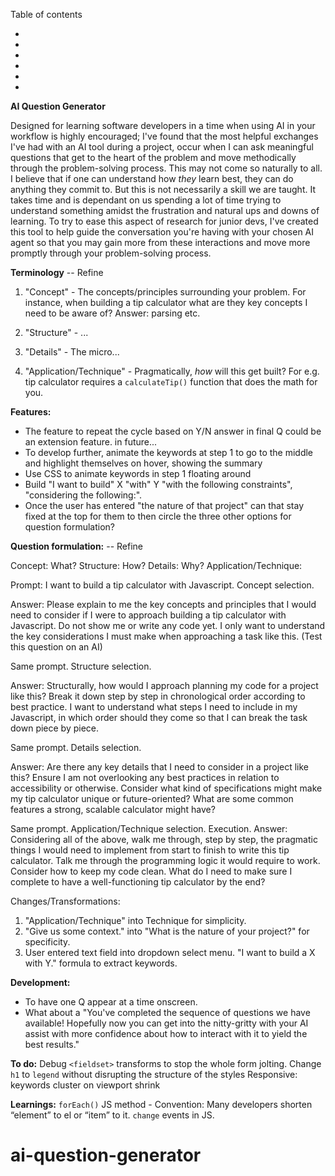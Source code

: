 Table of contents

-
-
-
-
-
-

**AI Question Generator**

Designed for learning software developers in a time when using AI in your workflow is highly encouraged; I've found that the most helpful exchanges I've had with an AI tool during a project, occur when I can ask meaningful questions that get to the heart of the problem and move methodically through the problem-solving process.
This may not come so naturally to all. I believe that if one can understand how _they_ learn best, they can do anything they commit to. But this is not necessarily a skill we are taught. It takes time and is dependant on us spending a lot of time trying to understand something amidst the frustration and natural ups and downs of learning.
To try to ease this aspect of research for junior devs, I've created this tool to help guide the conversation you're having with your chosen AI agent so that you may gain more from these interactions and move more promptly through your problem-solving process.

<!-- Ever get stuck in a scroll of verbal conversation with an AI, when you want it lead it in assisting your problem solving approach? Let’s say you want to break down a problem to its parts, and you want the AI to consider this one at a time, with current agents, you can’t do that, it will always overcompensate and try to solve the entirety of the problem first, leaving you to unpick and repeatedly go over overlooked areas multiple times before reaching a finite conclusion/solution. Want a more methodical AI assist agent, where you lead its thought process? Try the AI Question Generator for Junior Devs. -->

**Terminology** -- Refine

1. "Concept" - The concepts/principles surrounding your problem. For instance, when building a tip calculator what are they key concepts I need to be aware of? Answer: parsing etc.

2. "Structure" - ...

3. "Details" - The micro...

4. "Application/Technique" - Pragmatically, _how_ will this get built? For e.g. tip calculator requires a `calculateTip()` function that does the math for you.

<!-- The Problem:

I get stuck in a conversation where the AI is providing entire solutions to one facet of a problem.

This Solution:

What I want: The AI to focus on the element that I am asking for. This is in the interest of breaking down a problem and solving it in a systematic way.
How to do that: Get the AI to focus on branched problem solving - Let me dictate the structure of the approach. Only answer what I ask it to, allow me to bring in additional elements when I see fit, otherwise, suggest to me things that I may have overlook, which I can then respond to and we can decide to circle back to it or not.
Conversation branching. -->

**Features:**

- The feature to repeat the cycle based on Y/N answer in final Q could be an extension feature. in future...
- To develop further, animate the keywords at step 1 to go to the middle and highlight themselves on hover, showing the summary
- Use CSS to animate keywords in step 1 floating around
- Build "I want to build" X "with" Y "with the following constraints", "considering the following:".
- Once the user has entered "the nature of that project" can that stay fixed at the top for them to then circle the three other options for question formulation?

**Question formulation:** -- Refine

Concept: What?
Structure: How?
Details: Why?
Application/Technique:

Prompt: I want to build a tip calculator with Javascript.
Concept selection.

Answer: Please explain to me the key concepts and principles that I would need to consider if I were to approach building a tip calculator with Javascript. Do not show me or write any code yet. I only want to understand the key considerations I must make when approaching a task like this. (Test this question on an AI)

Same prompt.
Structure selection.

Answer: Structurally, how would I approach planning my code for a project like this? Break it down step by step in chronological order according to best practice. I want to understand what steps I need to include in my Javascript, in which order should they come so that I can break the task down piece by piece.

Same prompt.
Details selection.

Answer: Are there any key details that I need to consider in a project like this? Ensure I am not overlooking any best practices in relation to accessibility or otherwise. Consider what kind of specifications might make my tip calculator unique or future-oriented? What are some common features a strong, scalable calculator might have?

Same prompt.
Application/Technique selection.
Execution.
Answer: Considering all of the above, walk me through, step by step, the pragmatic things I would need to implement from start to finish to write this tip calculator. Talk me through the programming logic it would require to work. Consider how to keep my code clean. What do I need to make sure I complete to have a well-functioning tip calculator by the end?

Changes/Transformations:

1. "Application/Technique" into Technique for simplicity.
2. "Give us some context." into "What is the nature of your project?" for specificity.
3. User entered text field into dropdown select menu. "I want to build a X with Y." formula to extract keywords.

**Development:**

- To have one Q appear at a time onscreen.
- What about a "You've completed the sequence of questions we have available! Hopefully now you can get into the nitty-gritty with your AI assist with more confidence about how to interact with it to yield the best results."

**To do:**
Debug `<fieldset>` transforms to stop the whole form jolting.
Change `h1` to `legend` without disrupting the structure of the styles
Responsive: keywords cluster on viewport shrink

**Learnings:**
`forEach()` JS method -
Convention: Many developers shorten “element” to el or “item” to it.
`change` events in JS.

# ai-question-generator
